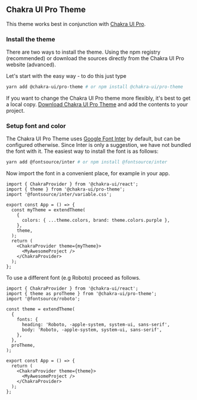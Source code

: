 ## Chakra UI Pro Theme

This theme works best in conjunction with [Chakra UI Pro](https://pro.chakra-ui.com).

### Install the theme

There are two ways to install the theme. Using the npm registry (recommended) or download the sources directly from the Chakra UI Pro website (advanced).

Let's start with the easy way - to do this just type

```bash
yarn add @chakra-ui/pro-theme # or npm install @chakra-ui/pro-theme
```

If you want to change the Chakra UI Pro theme more flexibly, it's best to get a local copy. [Download Chakra UI Pro Theme](https://pro.chakra-ui.com/downloads/themes/chakra-ui-pro-theme.zip) and add the contents to your project.

### Setup font and color

The Chakra UI Pro Theme uses [Google Font Inter](https://fonts.google.com/specimen/Inter) by default, but can be configured otherwise.
Since Inter is only a suggestion, we have not bundled the font with it. The easiest way to install the font is as follows:

```bash
yarn add @fontsource/inter # or npm install @fontsource/inter
```

Now import the font in a convenient place, for example in your app.

```tsx
import { ChakraProvider } from '@chakra-ui/react';
import { theme } from '@chakra-ui/pro-theme';
import '@fontsource/inter/variable.css';

export const App = () => {
  const myTheme = extendTheme(
    {
      colors: { ...theme.colors, brand: theme.colors.purple },
    },
    theme,
  );
  return (
    <ChakraProvider theme={myTheme}>
      <MyAwesomeProject />
    </ChakraProvider>
  );
};
```

To use a different font (e.g Roboto) proceed as follows.

```tsx
import { ChakraProvider } from '@chakra-ui/react';
import { theme as proTheme } from '@chakra-ui/pro-theme';
import '@fontsource/roboto';

const theme = extendTheme(
  {
    fonts: {
      heading: 'Roboto, -apple-system, system-ui, sans-serif',
      body: 'Roboto, -apple-system, system-ui, sans-serif',
    },
  },
  proTheme,
);

export const App = () => {
  return (
    <ChakraProvider theme={theme}>
      <MyAwesomeProject />
    </ChakraProvider>
  );
};
```
